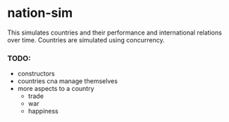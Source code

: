 # nation-sim

This simulates countries and their performance and international relations over time.
Countries are simulated using concurrency.

### TODO:
- constructors
- countries cna manage themselves
- more aspects to a country
  - trade
  - war
  - happiness